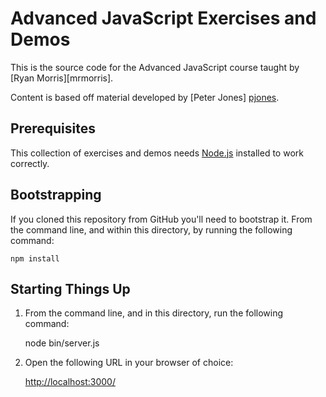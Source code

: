 # Advanced JavaScript Exercises and Demos

This is the source code for the Advanced JavaScript course taught by
[Ryan Morris][mrmorris]. 

Content is based off material developed by [Peter Jones] [pjones].

## Prerequisites

This collection of exercises and demos needs [Node.js][] installed to
work correctly.

## Bootstrapping

If you cloned this repository from GitHub you'll need to bootstrap it.
From the command line, and within this directory, by running the
following command:

    npm install

## Starting Things Up

  1. From the command line, and in this directory, run the following
     command:

        node bin/server.js

  2. Open the following URL in your browser of choice:

     <http://localhost:3000/>

[pjones]: http://www.devalot.com/about/pjones.html
[node.js]: https://nodejs.org/
